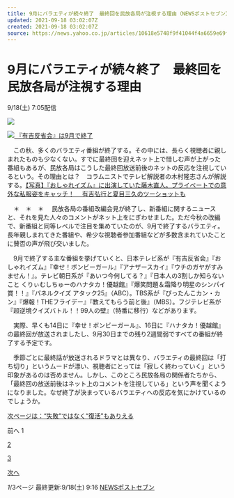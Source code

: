 ```yaml
---
title: 9月にバラエティが続々終了　最終回を民放各局が注視する理由（NEWSポストセブン）
updated: 2021-09-18 03:02:07Z
created: 2021-09-18 03:02:07Z
source: https://news.yahoo.co.jp/articles/10618e5748f9f41044f4a6659e69f909919b4577
---
```


# 9月にバラエティが続々終了　最終回を民放各局が注視する理由

9/18(土) 7:05配信

[![](https://s.yimg.jp/images/news/cobranding/pseven.png)](https://www.news-postseven.com/)

[![](https://amd-pctr.c.yimg.jp/r/iwiz-amd/20210918-00000001-pseven-000-4-view.jpg?w=423&h=640&q=90&exp=10800&pri=l) 『有吉反省会』は9月で終了](https://news.yahoo.co.jp/articles/10618e5748f9f41044f4a6659e69f909919b4577/images/000)

　この秋、多くのバラエティ番組が終了する。その中には、長らく視聴者に親しまれたものも少なくない。すでに最終回を迎えネット上で惜しむ声が上がった番組もあるが、民放各局はこうした最終回放送前後のネットの反応を注視しているという。その理由とは？　コラムニストでテレビ解説者の木村隆志さんが解説する。[【写真】『おしゃれイズム』に出演していた藤木直人。プライベートでの意外な私服姿をキャッチ！ 　有吉弘行と夏目三久のツーショットも](https://www.news-postseven.com/archives/20210918_1692768.html?IMAGE&PAGE=2)

　＊　＊　＊ 　民放各局の番組改編会見が終了し、新番組に関するニュースと、それを見た人々のコメントがネット上をにぎわせました。ただ今秋の改編で、新番組と同等レベルで注目を集めていたのが、9月で終了するバラエティ。長年親しまれてきた番組や、希少な視聴者参加番組などが多数含まれていたことに賛否の声が飛び交いました。

　9月で終了する主な番組を挙げていくと、日本テレビ系が『有吉反省会』『おしゃれイズム』『幸せ！ボンビーガール』『アナザースカイ』『ウチのガヤがすみません！』。テレビ朝日系が『あいつ今何してる？』『日本人の3割しか知らないこと くりぃむしちゅーのハナタカ！優越館』『爆笑問題＆霜降り明星のシンパイ賞！！』『パネルクイズ アタック25』（ABC）。TBS系が『ぴったんこカン・カン』『爆報！THEフライデー』『教えてもらう前と後』（MBS）。フジテレビ系が『超逆境クイズバトル！！99人の壁』（特番に移行）などがあります。

　実際、早くも14日に『幸せ！ボンビーガール』、16日に『ハナタカ！優越館』の最終回が放送されましたし、9月30日までの残り2週間弱ですべての番組が終了する予定です。

　季節ごとに最終話が放送されるドラマとは異なり、バラエティの最終回は「打ち切り」というムードが漂い、視聴者にとっては「寂しく終わっていく」という印象があるのは否めません。しかし、このところ民放各局の関係者たちから、「最終回の放送前後はネット上のコメントを注視している」という声を聞くようになりました。なぜ終了が決まっているバラエティへの反応を気にかけているのでしょうか。

[次ページは：“失敗”ではなく“復活”もありえる](https://news.yahoo.co.jp/articles/10618e5748f9f41044f4a6659e69f909919b4577?page=2)

前へ
1

[2](https://news.yahoo.co.jp/articles/10618e5748f9f41044f4a6659e69f909919b4577?page=2)

[3](https://news.yahoo.co.jp/articles/10618e5748f9f41044f4a6659e69f909919b4577?page=3)

[次へ](https://news.yahoo.co.jp/articles/10618e5748f9f41044f4a6659e69f909919b4577?page=2)

*1*/3ページ
最終更新:9/18(土) 9:16
[NEWSポストセブン](https://news.yahoo.co.jp/media/pseven)